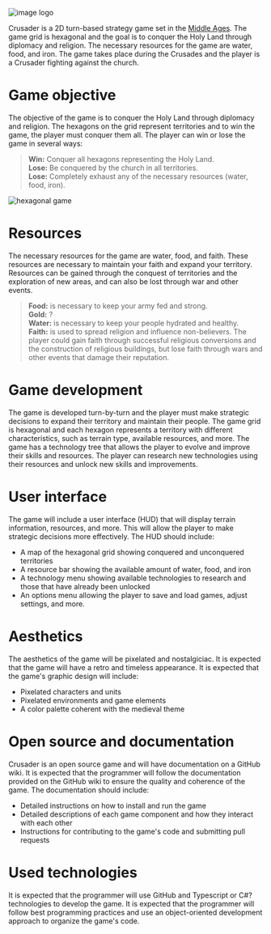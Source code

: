![image logo](https://user-images.githubusercontent.com/125494/211219351-32e676b2-3208-4aa4-b19c-9bd34d3794c7.png)

Crusader is a 2D turn-based strategy game set in the [Middle Ages](https://github.com/wilfredor/crusader/wiki/History). The game grid is hexagonal and the goal is to conquer the Holy Land through diplomacy and religion. The necessary resources for the game are water, food, and iron. The game takes place during the Crusades and the player is a Crusader fighting against the church.

# Game objective

The objective of the game is to conquer the Holy Land through diplomacy and religion. The hexagons on the grid represent territories and to win the game, the player must conquer them all.
The player can win or lose the game in several ways:

> **Win:** Conquer all hexagons representing the Holy Land. <br>
> **Lose:** Be conquered by the church in all territories.<br>
> **Lose:** Completely exhaust any of the necessary resources (water, food, iron). 

![hexagonal game](https://user-images.githubusercontent.com/125494/211219617-6abe7719-4b36-4285-ab1f-387952623047.png)

# Resources

The necessary resources for the game are water, food, and faith. These resources are necessary to maintain your faith and expand your territory. Resources can be gained through the conquest of territories and the exploration of new areas, and can also be lost through war and other events.
> **Food:** is necessary to keep your army fed and strong.<br>
> **Gold:** ? <br>
> **Water:** is necessary to keep your people hydrated and healthy. <br>
> **Faith:** is used to spread religion and influence non-believers. The player could gain faith through successful religious conversions and the construction of religious buildings, but lose faith through wars and other events that damage their reputation. <br>

# Game development

The game is developed turn-by-turn and the player must make strategic decisions to expand their territory and maintain their people.
The game grid is hexagonal and each hexagon represents a territory with different characteristics, such as terrain type, available resources, and more.
The game has a technology tree that allows the player to evolve and improve their skills and resources. The player can research new technologies using their resources and unlock new skills and improvements.

# User interface

The game will include a user interface (HUD) that will display terrain information, resources, and more. This will allow the player to make strategic decisions more effectively.
The HUD should include:
* A map of the hexagonal grid showing conquered and unconquered territories
* A resource bar showing the available amount of water, food, and iron
* A technology menu showing available technologies to research and those that have already been unlocked
* An options menu allowing the player to save and load games, adjust settings, and more.

# Aesthetics
The aesthetics of the game will be pixelated and nostalgiciac. It is expected that the game will have a retro and timeless appearance.
It is expected that the game's graphic design will include:
* Pixelated characters and units
* Pixelated environments and game elements
* A color palette coherent with the medieval theme

# Open source and documentation
Crusader is an open source game and will have documentation on a GitHub wiki.
It is expected that the programmer will follow the documentation provided on the GitHub wiki to ensure the quality and coherence of the game.
The documentation should include:
* Detailed instructions on how to install and run the game
* Detailed descriptions of each game component and how they interact with each other
* Instructions for contributing to the game's code and submitting pull requests

# Used technologies
It is expected that the programmer will use GitHub and Typescript or C#? technologies to develop the game.
It is expected that the programmer will follow best programming practices and use an object-oriented development approach to organize the game's code.


